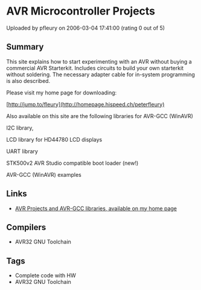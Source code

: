 # AVR Microcontroller Projects

Uploaded by pfleury on 2006-03-04 17:41:00 (rating 0 out of 5)

## Summary

This site explains how to start experimenting with an AVR without buying a commercial AVR Starterkit. Includes circuits to build your own starterkit without soldering. The necessary adapter cable for in-system programming is also described.


Please visit my home page for downloading:  

[http://jump.to/fleury](http://homepage.hispeed.ch/peterfleury)


Also available on this site are the following libraries for AVR-GCC (WinAVR)  

I2C library,  

LCD library for HD44780 LCD displays  

UART library  

STK500v2 AVR Studio compatible boot loader (new!)  

AVR-GCC (WinAVR) examples

## Links

- [AVR Projects and AVR-GCC libraries, available on my home page](http://homepage.hispeed.ch/peterfleury)

## Compilers

- AVR32 GNU Toolchain

## Tags

- Complete code with HW
- AVR32 GNU Toolchain

